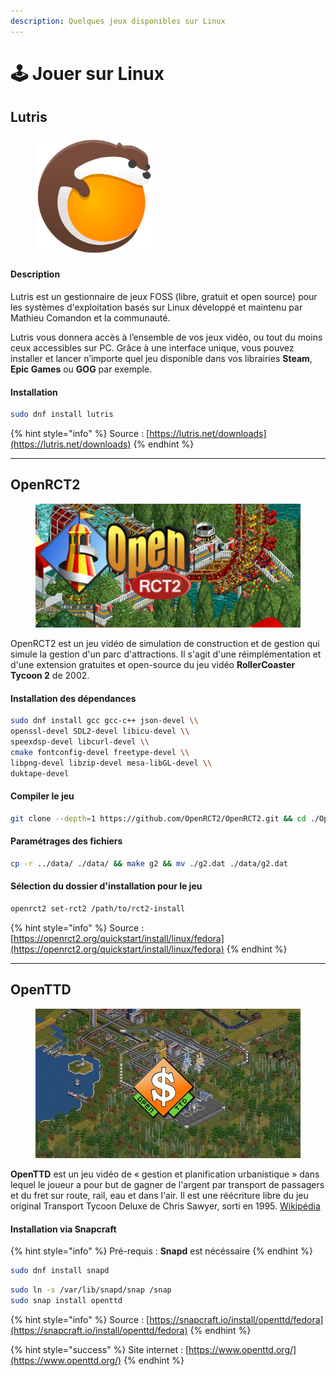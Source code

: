 ```yaml
---
description: Quelques jeux disponibles sur Linux
---
```


# 🕹 Jouer sur Linux

## Lutris

####

<figure><img src="../../.gitbook/assets/Lutris_Game_Platform_(Logo).png" alt="" width="188"><figcaption></figcaption></figure>

#### Description

Lutris est un gestionnaire de jeux FOSS (libre, gratuit et open source) pour les systèmes d'exploitation basés sur Linux développé et maintenu par Mathieu Comandon et la communauté.&#x20;

Lutris vous donnera accès à l’ensemble de vos jeux vidéo, ou tout du moins ceux accessibles sur PC. Grâce à une interface unique, vous pouvez installer et lancer n’importe quel jeu disponible dans vos librairies **Steam**, **Epic Games** ou **GOG** par exemple.

#### Installation

```bash
sudo dnf install lutris
```

{% hint style="info" %}
Source : [https://lutris.net/downloads](https://lutris.net/downloads)
{% endhint %}

***

## OpenRCT2

<figure><img src="../../.gitbook/assets/OpenRCT2-Game-Logo.png" alt=""><figcaption></figcaption></figure>

OpenRCT2 est un jeu vidéo de simulation de construction et de gestion qui simule la gestion d'un parc d'attractions. Il s'agit d'une réimplémentation et d'une extension gratuites et open-source du jeu vidéo **RollerCoaster Tycoon 2** de 2002.

#### Installation des dépendances

```bash
sudo dnf install gcc gcc-c++ json-devel \\
openssl-devel SDL2-devel libicu-devel \\
speexdsp-devel libcurl-devel \\
cmake fontconfig-devel freetype-devel \\
libpng-devel libzip-devel mesa-libGL-devel \\
duktape-devel
```

#### Compiler le jeu

```bash
git clone --depth=1 https://github.com/OpenRCT2/OpenRCT2.git && cd ./OpenRCT2 && mkdir build && cd build && cmake ../ && make
```

#### Paramétrages des fichiers

```bash
cp -r ../data/ ./data/ && make g2 && mv ./g2.dat ./data/g2.dat
```

#### Sélection du dossier d'installation pour le jeu

```bash
openrct2 set-rct2 /path/to/rct2-install
```

{% hint style="info" %}
Source : [https://openrct2.org/quickstart/install/linux/fedora](https://openrct2.org/quickstart/install/linux/fedora)
{% endhint %}

***

## OpenTTD

<figure><img src="../../.gitbook/assets/openttd.jpg" alt=""><figcaption></figcaption></figure>

**OpenTTD** est un jeu vidéo de « gestion et planification urbanistique » dans lequel le joueur a pour but de gagner de l'argent par transport de passagers et du fret sur route, rail, eau et dans l'air. Il est une réécriture libre du jeu original Transport Tycoon Deluxe de Chris Sawyer, sorti en 1995. [Wikipédia](https://fr.wikipedia.org/wiki/OpenTTD)

#### Installation via Snapcraft

{% hint style="info" %}
Pré-requis : **Snapd** est nécéssaire
{% endhint %}

```bash
sudo dnf install snapd
```

```bash
sudo ln -s /var/lib/snapd/snap /snap
sudo snap install openttd
```

{% hint style="info" %}
Source : [https://snapcraft.io/install/openttd/fedora](https://snapcraft.io/install/openttd/fedora)
{% endhint %}

{% hint style="success" %}
Site internet : [https://www.openttd.org/](https://www.openttd.org/)
{% endhint %}

